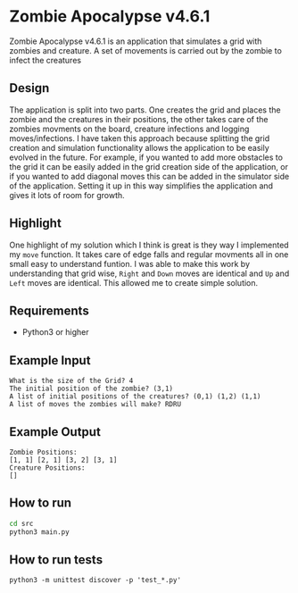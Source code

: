 # Zombie Apocalypse v4.6.1
Zombie Apocalypse v4.6.1 is an application that simulates a grid with zombies and creature. A set of movements is carried out by the zombie to infect the creatures
## Design
The application is split into two parts. One creates the grid and places the zombie and the creatures in their positions, the other takes care of the zombies movments on the board, creature infections and logging moves/infections. I have taken this approach because splitting the grid creation and simulation functionality allows the application to be easily evolved in the future. For example, if you wanted to add more obstacles to the grid it can be easily added in the grid creation side of the application, or if you wanted to add diagonal moves this can be added in the simulator side of the application. Setting it up in this way simplifies the application and gives it lots of room for growth.

## Highlight
One highlight of my solution which I think is great is they way I implemented my ```move``` function. It takes care of edge falls and regular movments all in one small easy to understand funtion. I was able to make this work by understanding that grid wise, ```Right``` and ```Down``` moves are identical and ```Up``` and ```Left``` moves are identical. This allowed me to create simple solution.
 

## Requirements
- Python3 or higher

## Example Input
```
What is the size of the Grid? 4
The initial position of the zombie? (3,1)
A list of initial positions of the creatures? (0,1) (1,2) (1,1)
A list of moves the zombies will make? RDRU
```

## Example Output
```
Zombie Positions:
[1, 1] [2, 1] [3, 2] [3, 1] 
Creature Positions:
[]
```

## How to run
```bash
cd src
python3 main.py
```
## How to run tests
```
python3 -m unittest discover -p 'test_*.py'
```